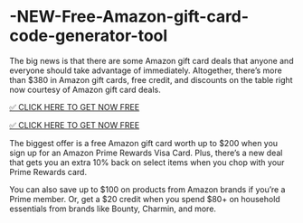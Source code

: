 # -NEW-Free-Amazon-gift-card-code-generator-tool
The big news is that there are some Amazon gift card deals that anyone and everyone should take advantage of immediately. Altogether, there’s more than $380 in Amazon gift cards, free credit, and discounts on the table right now courtesy of Amazon gift card deals.

[✅ CLICK HERE TO GET NOW FREE](https://shorter.me/nVzTR)

[✅ CLICK HERE TO GET NOW FREE](https://shorter.me/nVzTR)

The biggest offer is a free Amazon gift card worth up to $200 when you sign up for an Amazon Prime Rewards Visa Card. Plus, there’s a new deal that gets you an extra 10% back on select items when you chop with your Prime Rewards card.

You can also save up to $100 on products from Amazon brands if you’re a Prime member. Or, get a $20 credit when you spend $80+ on household essentials from brands like Bounty, Charmin, and more.
